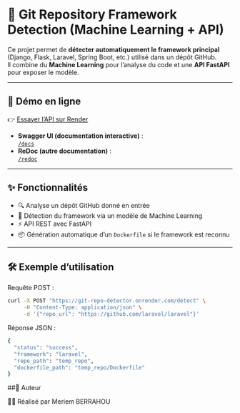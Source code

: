 # 🧠 Git Repository Framework Detection (Machine Learning + API)

Ce projet permet de **détecter automatiquement le framework principal** (Django, Flask, Laravel, Spring Boot, etc.) utilisé dans un dépôt GitHub.  
Il combine du **Machine Learning** pour l’analyse du code et une **API FastAPI** pour exposer le modèle.  

---

## 🚀 Démo en ligne

👉 [Essayer l’API sur Render]([https://git-repo-detector.onrender.com](https://git-repo-framework-detection-machine.onrender.com))  

- **Swagger UI (documentation interactive)** :  
  [`/docs`]([https://git-repo-detector.onrender.com](https://git-repo-framework-detection-machine.onrender.com)/docs)  
- **ReDoc (autre documentation)** :  
  [`/redoc`]([https://git-repo-detector.onrender.com](https://git-repo-framework-detection-machine.onrender.com)/redoc)  

---

## ✨ Fonctionnalités

- 🔍 Analyse un dépôt GitHub donné en entrée  
- 🤖 Détection du framework via un modèle de Machine Learning  
- ⚡ API REST avec FastAPI  
- 📦 Génération automatique d’un `Dockerfile` si le framework est reconnu  

---

## 🛠️ Exemple d’utilisation
Requête POST :
```bash
curl -X POST "https://git-repo-detector.onrender.com/detect" \
     -H "Content-Type: application/json" \
     -d '{"repo_url": "https://github.com/laravel/laravel"}'
```
Réponse JSON :
```bash
{
  "status": "success",
  "framework": "laravel",
  "repo_path": "temp_repo",
  "dockerfile_path": "temp_repo/Dockerfile"
}
```
##📌 Auteur

👩‍💻 Réalisé par Meriem BERRAHOU

